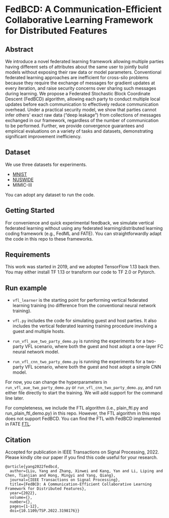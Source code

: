 # FedBCD: A Communication-Efficient Collaborative Learning Framework for Distributed Features

## Abstract
We introduce a novel federated learning framework allowing multiple parties having different sets of attributes about the same user to jointly build models without exposing their raw data or model parameters. Conventional federated learning approaches are inefficient for cross-silo problems because they require the exchange of messages for gradient updates at every iteration, and raise security concerns over sharing such messages during learning. We propose a Federated Stochastic Block Coordinate Descent (FedBCD) algorithm, allowing each party to conduct multiple local updates before each communication to effectively reduce communication overhead. Under a practical security model, we show that parties cannot infer others' exact raw data (“deep leakage”) from collections of messages exchanged in our framework, regardless of the number of communication to be performed. Further, we provide convergence guarantees and empirical evaluations on a variety of tasks and datasets, demonstrating significant improvement inefficiency.

## Dataset

We use three datasets for experiments. 

- [MNIST](https://www.kaggle.com/competitions/digit-recognizer/data)
- [NUSWIDE](https://lms.comp.nus.edu.sg/wp-content/uploads/2019/research/nuswide/NUS-WIDE.html)
- MIMIC-III

You can adopt any dataset to run the code. 

## Getting Started

For convenience and quick experimental feedback, we simulate vertical federated learning without using any federated learning/distributed learning coding framework (e.g., FedML and FATE). You can straightforwardly adapt the code in this repo to these frameworks. 

## Requirements

This work was started in 2019, and we adopted TensorFlow 1.13 back then. You may either install TF 1.13 or transform our code to TF 2.0 or Pytorch.  

## Run example

- `vfl_learner` is the starting point for performing vertical federated learning training (no difference from the conventional neural network training).

- `vfl.py` includes the code for simulating guest and host parties. It also includes the vertical federated learning training procedure involving a guest and multiple hosts.

- `run_vfl_aue_two_party_demo.py` is running the experiments for a two-party VFL scenario, where both the guest and host adopt a one-layer FC neural network model. 

- `run_vfl_cnn_two_party_demo.py` is running the experiments for a two-party VFL scenario, where both the guest and host adopt a simple CNN model. 

For now, you can change the hyperparameters in `run_vfl_aue_two_party_demo.py` or `run_vfl_cnn_two_party_demo.py`, and run either file directly to start the training. We will add support for the command line later.

For completeness, we include the FTL algorithm (i.e., plain_ftl.py and run_plain_ftl_demo.py) in this repo. However, the FTL algorithm in this repo does not support FedBCD. You can find the FTL with FedBCD implemented in FATE [FTL](https://github.com/FederatedAI/FATE/blob/master/python/federatedml/transfer_learning/hetero_ftl/ftl_guest.py#L314).

## Citation 

Accepted for publication in IEEE Transactions on Signal Processing, 2022.
Please kindly cite our paper if you find this code useful for your research.

```
@article{yang2022fedbcd,
  author={Liu, Yang and Zhang, Xinwei and Kang, Yan and Li, Liping and Chen, Tianjian and Hong, Mingyi and Yang, Qiang},
  journal={IEEE Transactions on Signal Processing}, 
  title={FedBCD: A Communication-Efficient Collaborative Learning Framework for Distributed Features}, 
  year={2022},
  volume={},
  number={},
  pages={1-12},
  doi={10.1109/TSP.2022.3198176}}
```
